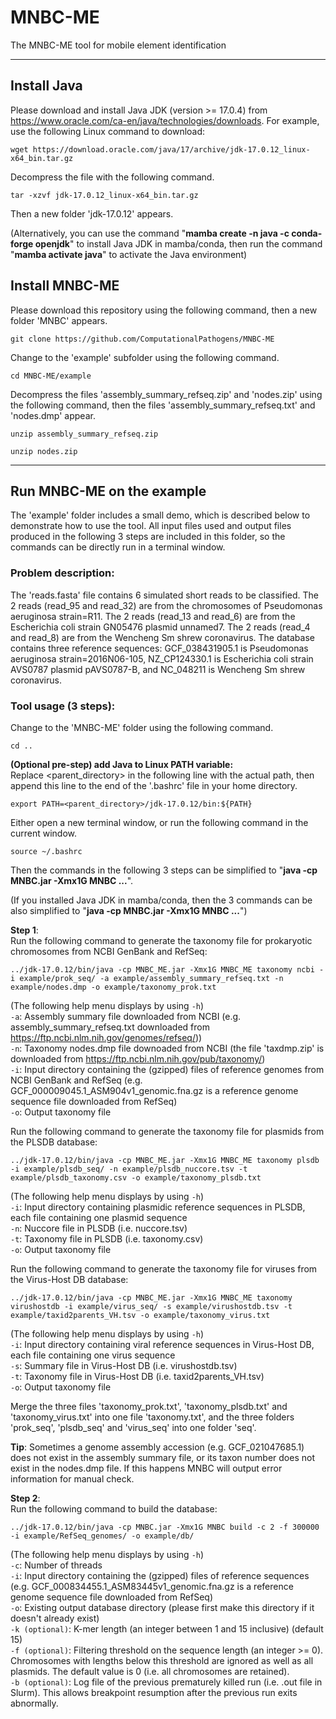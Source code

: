 # MNBC-ME

The MNBC-ME tool for mobile element identification

*********************************************************************************************************  
## Install Java
Please download and install Java JDK (version >= 17.0.4) from https://www.oracle.com/ca-en/java/technologies/downloads. For example, use the following Linux command to download:  
````
wget https://download.oracle.com/java/17/archive/jdk-17.0.12_linux-x64_bin.tar.gz
````
Decompress the file with the following command.  
````
tar -xzvf jdk-17.0.12_linux-x64_bin.tar.gz
````
Then a new folder 'jdk-17.0.12' appears.<br/>

(Alternatively, you can use the command "<b>mamba create -n java -c conda-forge openjdk</b>" to install Java JDK in mamba/conda, then run the command "<b>mamba activate java</b>" to activate the Java environment)  
## Install MNBC-ME
Please download this repository using the following command, then a new folder 'MNBC' appears.  
````
git clone https://github.com/ComputationalPathogens/MNBC-ME
````
Change to the 'example' subfolder using the following command.  
````
cd MNBC-ME/example
````
Decompress the files 'assembly_summary_refseq.zip' and 'nodes.zip' using the following command, then the files 'assembly_summary_refseq.txt' and 'nodes.dmp' appear.  
````
unzip assembly_summary_refseq.zip
````
````
unzip nodes.zip
````
*********************************************************************************************************  

## Run MNBC-ME on the example
The 'example' folder includes a small demo, which is described below to demonstrate how to use the tool. All input files used and output files produced in the following 3 steps are included in this folder, so the commands can be directly run in a terminal window.  

### Problem description:  
The 'reads.fasta' file contains 6 simulated short reads to be classified. The 2 reads (read_95 and read_32) are from the chromosomes of Pseudomonas aeruginosa strain=R11. The 2 reads (read_13 and read_6) are from the Escherichia coli strain GN05476 plasmid unnamed7. The 2 reads (read_4 and read_8) are from the Wencheng Sm shrew coronavirus. The database contains three reference sequences: GCF_038431905.1 is Pseudomonas aeruginosa strain=2016N06-105, NZ_CP124330.1 is Escherichia coli strain AVS0787 plasmid pAVS0787-B, and NC_048211 is Wencheng Sm shrew coronavirus.  

### Tool usage (3 steps):  
Change to the 'MNBC-ME' folder using the following command.  
````
cd ..
````

<b>(Optional pre-step) add Java to Linux PATH variable:</b>  
Replace <parent_directory> in the following line with the actual path, then append this line to the end of the '.bashrc' file in your home directory.  
````
export PATH=<parent_directory>/jdk-17.0.12/bin:${PATH}
````
Either open a new terminal window, or run the following command in the current window.
````
source ~/.bashrc
````
Then the commands in the following 3 steps can be simplified to "<b>java -cp MNBC.jar -Xmx1G MNBC ...</b>".

(If you installed Java JDK in mamba/conda, then the 3 commands can be also simplified to "<b>java -cp MNBC.jar -Xmx1G MNBC ...</b>")  

<b>Step 1</b>:  
Run the following command to generate the taxonomy file for prokaryotic chromosomes from NCBI GenBank and RefSeq:  
````
../jdk-17.0.12/bin/java -cp MNBC_ME.jar -Xmx1G MNBC_ME taxonomy ncbi -i example/prok_seq/ -a example/assembly_summary_refseq.txt -n example/nodes.dmp -o example/taxonomy_prok.txt
````
(The following help menu displays by using ```-h```)  
```-a```:	Assembly summary file downloaded from NCBI (e.g. assembly_summary_refseq.txt downloaded from https://ftp.ncbi.nlm.nih.gov/genomes/refseq/))  
```-n```:	Taxonomy nodes.dmp file downoaded from NCBI (the file 'taxdmp.zip' is downloaded from https://ftp.ncbi.nlm.nih.gov/pub/taxonomy/)  
```-i```:	Input directory containing the (gzipped) files of reference genomes from NCBI GenBank and RefSeq (e.g. GCF_000009045.1_ASM904v1_genomic.fna.gz is a reference genome sequence file downloaded from RefSeq)  
```-o```:	Output taxonomy file

Run the following command to generate the taxonomy file for plasmids from the PLSDB database:  
````
../jdk-17.0.12/bin/java -cp MNBC_ME.jar -Xmx1G MNBC_ME taxonomy plsdb -i example/plsdb_seq/ -n example/plsdb_nuccore.tsv -t example/plsdb_taxonomy.csv -o example/taxonomy_plsdb.txt
````
(The following help menu displays by using ```-h```)  
```-i```:	Input directory containing plasmidic reference sequences in PLSDB, each file containing one plasmid sequence  
```-n```:	Nuccore file in PLSDB (i.e. nuccore.tsv)  
```-t```:	Taxonomy file in PLSDB (i.e. taxonomy.csv)  
```-o```:	Output taxonomy file

Run the following command to generate the taxonomy file for viruses from the Virus-Host DB database:  
````
../jdk-17.0.12/bin/java -cp MNBC_ME.jar -Xmx1G MNBC_ME taxonomy virushostdb -i example/virus_seq/ -s example/virushostdb.tsv -t example/taxid2parents_VH.tsv -o example/taxonomy_virus.txt
````
(The following help menu displays by using ```-h```)  
```-i```:	Input directory containing viral reference sequences in Virus-Host DB, each file containing one virus sequence  
```-s```:	Summary file in Virus-Host DB (i.e. virushostdb.tsv)  
```-t```:	Taxonomy file in Virus-Host DB (i.e. taxid2parents_VH.tsv)  
```-o```:	Output taxonomy file

Merge the three files 'taxonomy_prok.txt', 'taxonomy_plsdb.txt' and 'taxonomy_virus.txt' into one file 'taxonomy.txt', and the three folders 'prok_seq', 'plsdb_seq' and 'virus_seq' into one folder 'seq'.

<b>Tip</b>:
Sometimes a genome assembly accession (e.g. GCF_021047685.1) does not exist in the assembly summary file, or its taxon number does not exist in the nodes.dmp file. If this happens MNBC will output error information for manual check.

<b>Step 2</b>:  
Run the following command to build the database:  
````
../jdk-17.0.12/bin/java -cp MNBC.jar -Xmx1G MNBC build -c 2 -f 300000 -i example/RefSeq_genomes/ -o example/db/
````
(The following help menu displays by using ```-h```)  
```-c```:	Number of threads  
```-i```:	Input directory containing the (gzipped) files of reference sequences (e.g. GCF_000834455.1_ASM83445v1_genomic.fna.gz is a reference genome sequence file downloaded from RefSeq)  
```-o```: Existing output database directory (please first make this directory if it doesn't already exist)  
```-k (optional)```: K-mer length (an integer between 1 and 15 inclusive) (default 15)  
```-f (optional)```: Filtering threshold on the sequence length (an integer >= 0). Chromosomes with lengths below this threshold are ignored as well as all plasmids. The default value is 0 (i.e. all chromosomes are retained).  
```-b (optional)```: Log file of the previous prematurely killed run (i.e. .out file in Slurm). This allows breakpoint resumption after the previous run exits abnormally.